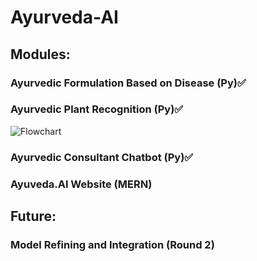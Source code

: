 # Ayurveda-AI

## Modules:
### Ayurvedic Formulation Based on Disease (Py)✅

### Ayurvedic Plant Recognition (Py)✅
![Flowchart](https://github.com/raghav-decoded/Ayurveda-AI/assets/50199745/e57068f0-322b-438f-b8d7-d5f0f30e26a7)

### Ayurvedic Consultant Chatbot (Py)✅

### Ayuveda.AI Website (MERN)

## Future:
### Model Refining and Integration (Round 2)
